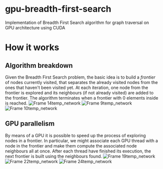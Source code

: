 # gpu-breadth-first-search
Implementation of Breadth First Search algorithm for graph traversal on GPU architecture using CUDA


# How it works

## Algorithm breakdown
Given the Breadth First Search problem, the basic idea is to build a *frontier* of nodes currently visited, that separates the already visited nodes from the ones that haven't been visited yet. At each iteration, one node from the frontier is explored and its neighbours (if not already visited) are added to the frontier. The algorithm terminates when a frontier with 0 elements inside is reached.
![Frame 14temp_network](https://github.com/user-attachments/assets/714d5b3a-4807-4d9a-b98f-080059c5759d)
![Frame 9temp_network](https://github.com/user-attachments/assets/e288f723-e64d-431f-8457-9467de4cb754)
![Frame 10temp_network](https://github.com/user-attachments/assets/f63dd26c-390a-4cd0-b427-546a7848f4e0)



## GPU parallelism
By means of a GPU it is possible to speed up the process of exploring nodes in a frontier. In particular, we might associate each GPU thread with a node in the frontier and make them compute the associated node neighbours all at once. After each thread have finished its execution, the next frontier is built using the neighbours found.
![Frame 19temp_network](https://github.com/user-attachments/assets/e93f35c7-5a70-4729-8fb4-e64e211562ef)
![Frame 22temp_network](https://github.com/user-attachments/assets/f5beb511-bb6d-4701-8383-3f6571fe6801)
![Frame 24temp_network](https://github.com/user-attachments/assets/89a93734-f0b0-4aef-b5e2-6679eb161006)



